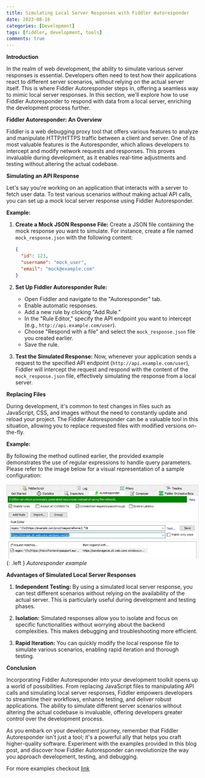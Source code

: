 ```yaml
---
title: Simulating Local Server Responses with Fiddler Autoresponder
date: 2023-08-16
categories: [Development]
tags: [fiddler, development, tools]
comments: true
---
```


**Introduction**

In the realm of web development, the ability to simulate various server responses is essential. Developers often need to test how their applications react to different server scenarios, without relying on the actual server itself. This is where Fiddler Autoresponder steps in, offering a seamless way to mimic local server responses. In this section, we'll explore how to use Fiddler Autoresponder to respond with data from a local server, enriching the development process further.

**Fiddler Autoresponder: An Overview**

Fiddler is a web debugging proxy tool that offers various features to analyze and manipulate HTTP/HTTPS traffic between a client and server. One of its most valuable features is the Autoresponder, which allows developers to intercept and modify network requests and responses. This proves invaluable during development, as it enables real-time adjustments and testing without altering the actual codebase.

**Simulating an API Response**

Let's say you're working on an application that interacts with a server to fetch user data. To test various scenarios without making actual API calls, you can set up a mock local server response using Fiddler Autoresponder.

**Example:**

1. **Create a Mock JSON Response File:**
   Create a JSON file containing the mock response you want to simulate. For instance, create a file named `mock_response.json` with the following content:
   ```json
   {
     "id": 123,
     "username": "mock_user",
     "email": "mock@example.com"
   }
   ```

2. **Set Up Fiddler Autoresponder Rule:**
   - Open Fiddler and navigate to the "Autoresponder" tab.
   - Enable automatic responses.
   - Add a new rule by clicking "Add Rule."
   - In the "Rule Editor," specify the API endpoint you want to intercept (e.g., `http://api.example.com/user`).
   - Choose "Respond with a file" and select the `mock_response.json` file you created earlier.
   - Save the rule.

3. **Test the Simulated Response:**
   Now, whenever your application sends a request to the specified API endpoint (`http://api.example.com/user`), Fiddler will intercept the request and respond with the content of the `mock_response.json` file, effectively simulating the response from a local server.


**Replacing Files**

During development, it's common to test changes in files such as JavaScript, CSS, and images without the need to constantly update and reload your project. The Fiddler Autoresponder can be a valuable tool in this situation, allowing you to replace requested files with modified versions on-the-fly.

**Example:**

By following the method outlined earlier, the provided example demonstrates the use of regular expressions to handle query parameters. Please refer to the image below for a visual representation of a sample configuration:

![img-description](/assets/images/2023-08-16-tools-fiddler-autoresponder_1.JPG){: .left }
_Autoresponder example_


**Advantages of Simulated Local Server Responses**


1. **Independent Testing:** By using a simulated local server response, you can test different scenarios without relying on the availability of the actual server. This is particularly useful during development and testing phases.

2. **Isolation:** Simulated responses allow you to isolate and focus on specific functionalities without worrying about the backend complexities. This makes debugging and troubleshooting more efficient.

3. **Rapid Iteration:** You can quickly modify the local response file to simulate various scenarios, enabling rapid iteration and thorough testing.

**Conclusion**

Incorporating Fiddler Autoresponder into your development toolkit opens up a world of possibilities. From replacing JavaScript files to manipulating API calls and simulating local server responses, Fiddler empowers developers to streamline their workflows, enhance testing, and deliver robust applications. The ability to simulate different server scenarios without altering the actual codebase is invaluable, offering developers greater control over the development process.

As you embark on your development journey, remember that Fiddler Autoresponder isn't just a tool; it's a powerful ally that helps you craft higher-quality software. Experiment with the examples provided in this blog post, and discover how Fiddler Autoresponder can revolutionize the way you approach development, testing, and debugging.

For more examples checkout [link](https://docs.telerik.com/fiddler/knowledge-base/autoresponder)